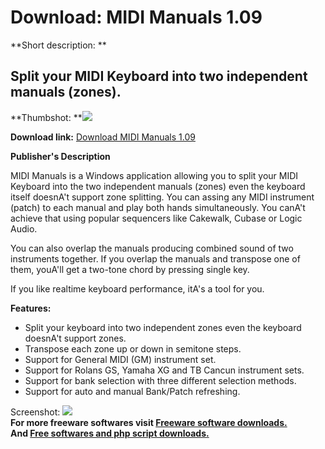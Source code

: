 # Download: MIDI Manuals 1.09

**Short description: **

## Split your MIDI Keyboard into two independent manuals (zones).

  
**Thumbshot: **![](http://www.freewarefiles.com/screenshot/midimanuals_md.gif)   
  
**Download link:** [Download MIDI Manuals 1.09](http://freesoftwares.boysofts.com/MIDI-Manuals_program_58984.html)  
  

**Publisher's Description**  
  

MIDI Manuals is a Windows application allowing you to split your MIDI Keyboard
into the two independent manuals (zones) even the keyboard itself doesnA't
support zone splitting. You can assing any MIDI instrument (patch) to each
manual and play both hands simultaneously. You canA't achieve that using
popular sequencers like Cakewalk, Cubase or Logic Audio.

You can also overlap the manuals producing combined sound of two instruments
together. If you overlap the manuals and transpose one of them, youA'll get a
two-tone chord by pressing single key.

If you like realtime keyboard performance, itA's a tool for you.

**Features:**

  * Split your keyboard into two independent zones even the keyboard doesnA't support zones. 
  * Transpose each zone up or down in semitone steps. 
  * Support for General MIDI (GM) instrument set. 
  * Support for Rolans GS, Yamaha XG and TB Cancun instrument sets. 
  * Support for bank selection with three different selection methods. 
  * Support for auto and manual Bank/Patch refreshing. 

  
  
Screenshot: ![](http://www.freewarefiles.com/screenshot/midimanuals.gif)  
**For more freeware softwares visit [Freeware software downloads.](http://freesoftwares.boysofts.com/)**   
**And [Free softwares and php script downloads.](http://www.boysofts.com/)**

